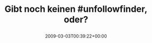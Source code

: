 ---
retweeted: false
source: <a href="http://twitter.com" rel="nofollow">Twitter Web Client</a>
entities:
  hashtags:
  - text: unfollowfinder
    indices:
    - '17'
    - '32'
  symbols: []
  user_mentions: []
  urls: []
display_text_range:
- '0'
- '39'
favorite_count: '0'
id_str: '1271655129'
truncated: false
retweet_count: '0'
id: '1271655129'
created_at: Tue Mar 03 00:39:22 +0000 2009
favorited: false
full_text: 'Gibt noch keinen #unfollowfinder, oder?'
lang: de
tags:
- unfollowfinder
- pesos/twitter
date: '2009-03-03T00:39:22+00:00'
src: https://twitter.com/bascht/status/1271655129
original_url: https://twitter.com/bascht/status/1271655129
type: twitter_tweet
text: 'Gibt noch keinen #unfollowfinder, oder?'
title: 'Gibt noch keinen #unfollowfinder, oder?

  '

---